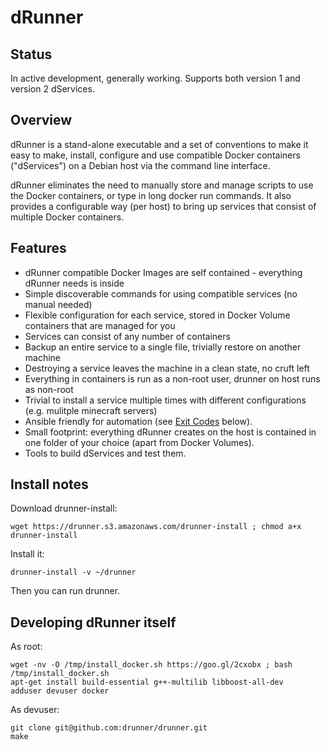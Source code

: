 # dRunner

## Status

In active development, generally working. Supports both version 1 and version 2 dServices.

## Overview

dRunner is a stand-alone executable and a set of conventions to make it easy to make, install,
configure and use compatible Docker containers ("dServices") on a Debian host via the 
command line interface.

dRunner eliminates the need to manually store and manage scripts to use the Docker containers,
or type in long docker run commands. It also provides a configurable way (per host) to bring up 
services that consist of multiple Docker containers.

## Features

* dRunner compatible Docker Images are self contained - everything dRunner needs is inside
* Simple discoverable commands for using compatible services (no manual needed)
* Flexible configuration for each service, stored in Docker Volume containers that are managed for you
* Services can consist of any number of containers
* Backup an entire service to a single file, trivially restore on another machine
* Destroying a service leaves the machine in a clean state, no cruft left
* Everything in containers is run as a non-root user, drunner on host runs as non-root
* Trivial to install a service multiple times with different configurations (e.g. mulitple minecraft servers)
* Ansible friendly for automation (see [Exit Codes](https://github.com/j842/dr#exit-codes) below).
* Small footprint: everything dRunner creates on the host is contained in one folder of your choice (apart from Docker Volumes).
* Tools to build dServices and test them.


## Install notes

Download drunner-install:
```
wget https://drunner.s3.amazonaws.com/drunner-install ; chmod a+x drunner-install
```
Install it:
```
drunner-install -v ~/drunner
```

Then you can run drunner.

## Developing dRunner itself

As root:
```
wget -nv -O /tmp/install_docker.sh https://goo.gl/2cxobx ; bash /tmp/install_docker.sh
apt-get install build-essential g++-multilib libboost-all-dev
adduser devuser docker
```

As devuser:
```
git clone git@github.com:drunner/drunner.git
make
```

